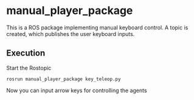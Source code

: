 # manual_player_package

This is a ROS package implementing manual keyboard control. A topic is created, which publishes the user keyboard inputs.

## Execution

Start the Rostopic

```rosrun manual_player_package key_teleop.py ```

Now you can input arrow keys for controlling the agents
